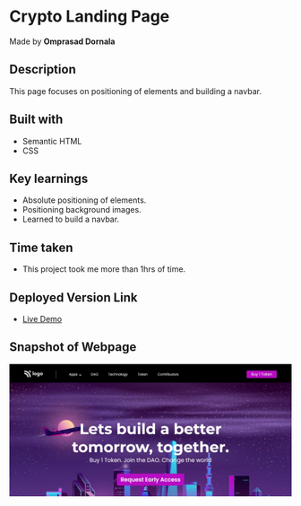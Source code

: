 # Crypto Landing Page

Made by **Omprasad Dornala**

## Description

This page focuses on positioning of elements and building a navbar.

## Built with

- Semantic HTML
- CSS

## Key learnings

- Absolute positioning of elements.
- Positioning background images.
- Learned to build a navbar.

## Time taken

- This project took me more than 1hrs of time.

## Deployed Version Link

- [Live Demo](https://crypto-landing-page-op.netlify.app/)

## Snapshot of Webpage

![Desktop view](./Thumbnail.png)
